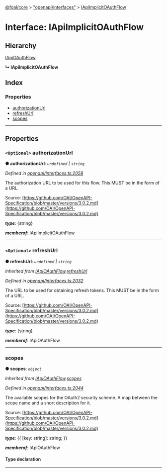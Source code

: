 [@foal/core](../README.md) > ["openapi/interfaces"](../modules/_openapi_interfaces_.md) > [IApiImplicitOAuthFlow](../interfaces/_openapi_interfaces_.iapiimplicitoauthflow.md)

# Interface: IApiImplicitOAuthFlow

## Hierarchy

 [IApiOAuthFlow](_openapi_interfaces_.iapioauthflow.md)

**↳ IApiImplicitOAuthFlow**

## Index

### Properties

* [authorizationUrl](_openapi_interfaces_.iapiimplicitoauthflow.md#authorizationurl)
* [refreshUrl](_openapi_interfaces_.iapiimplicitoauthflow.md#refreshurl)
* [scopes](_openapi_interfaces_.iapiimplicitoauthflow.md#scopes)

---

## Properties

<a id="authorizationurl"></a>

### `<Optional>` authorizationUrl

**● authorizationUrl**: *`undefined` \| `string`*

*Defined in [openapi/interfaces.ts:2058](https://github.com/FoalTS/foal/blob/7934e4d7/packages/core/src/openapi/interfaces.ts#L2058)*

The authorization URL to be used for this flow. This MUST be in the form of a URL.

Source: [https://github.com/OAI/OpenAPI-Specification/blob/master/versions/3.0.2.md](https://github.com/OAI/OpenAPI-Specification/blob/master/versions/3.0.2.md)

*__type__*: {string}

*__memberof__*: IApiImplicitOAuthFlow

___
<a id="refreshurl"></a>

### `<Optional>` refreshUrl

**● refreshUrl**: *`undefined` \| `string`*

*Inherited from [IApiOAuthFlow](_openapi_interfaces_.iapioauthflow.md).[refreshUrl](_openapi_interfaces_.iapioauthflow.md#refreshurl)*

*Defined in [openapi/interfaces.ts:2032](https://github.com/FoalTS/foal/blob/7934e4d7/packages/core/src/openapi/interfaces.ts#L2032)*

The URL to be used for obtaining refresh tokens. This MUST be in the form of a URL.

Source: [https://github.com/OAI/OpenAPI-Specification/blob/master/versions/3.0.2.md](https://github.com/OAI/OpenAPI-Specification/blob/master/versions/3.0.2.md)

*__type__*: {string}

*__memberof__*: IApiOAuthFlow

___
<a id="scopes"></a>

###  scopes

**● scopes**: *`object`*

*Inherited from [IApiOAuthFlow](_openapi_interfaces_.iapioauthflow.md).[scopes](_openapi_interfaces_.iapioauthflow.md#scopes)*

*Defined in [openapi/interfaces.ts:2044](https://github.com/FoalTS/foal/blob/7934e4d7/packages/core/src/openapi/interfaces.ts#L2044)*

The available scopes for the OAuth2 security scheme. A map between the scope name and a short description for it.

Source: [https://github.com/OAI/OpenAPI-Specification/blob/master/versions/3.0.2.md](https://github.com/OAI/OpenAPI-Specification/blob/master/versions/3.0.2.md)

*__type__*: {{ \[key: string\]: string; }}

*__memberof__*: IApiOAuthFlow

#### Type declaration

[key: `string`]: `string`

___

